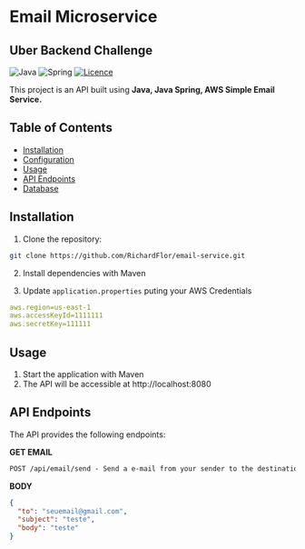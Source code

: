 # Email Microservice
## Uber Backend Challenge

![Java](https://img.shields.io/badge/java-%23ED8B00.svg?style=for-the-badge&logo=openjdk&logoColor=white)
![Spring](https://img.shields.io/badge/spring-%236DB33F.svg?style=for-the-badge&logo=spring&logoColor=white)
[![Licence](https://img.shields.io/github/license/Ileriayo/markdown-badges?style=for-the-badge)](./LICENSE)

This project is an API built using **Java, Java Spring, AWS Simple Email Service.**

## Table of Contents

- [Installation](#installation)
- [Configuration](#configuration)
- [Usage](#usage)
- [API Endpoints](#api-endpoints)
- [Database](#database)


## Installation

1. Clone the repository:

```bash
git clone https://github.com/RichardFlor/email-service.git
```

2. Install dependencies with Maven

3. Update `application.properties` puting your AWS Credentials

```yaml
aws.region=us-east-1
aws.accessKeyId=1111111
aws.secretKey=111111
```
## Usage

1. Start the application with Maven
2. The API will be accessible at http://localhost:8080

## API Endpoints
The API provides the following endpoints:

**GET EMAIL**
```markdown
POST /api/email/send - Send a e-mail from your sender to the destination
```

**BODY**
```json
{
  "to": "seuemail@gmail.com",
  "subject": "teste",
  "body": "teste"
}
```

